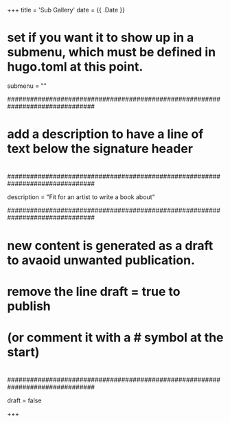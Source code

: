+++
title = 'Sub Gallery'
date = {{ .Date }}
# set if you want it to show up in a submenu, which must be defined in hugo.toml at this point.
submenu = ""

###############################################################################
# 
# add a description to have a line of text below the signature header
# 
###############################################################################

description = "Fit for an artist to write a book about"

###############################################################################
# 
# new content is generated as a draft to avaoid unwanted publication.
# remove the line draft = true to publish
# (or comment it with a # symbol at the start)
# 
###############################################################################

draft = false

+++
